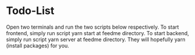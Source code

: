# Todo-List

Open two terminals and run the two scripts below respectively.
To start frontend, simply run script yarn start at feedme directory.
To start backend, simply run script yarn server at feedme directory.
They will hopefully yarn (install packages) for you.
